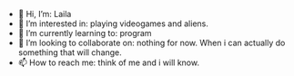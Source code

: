 - 👋 Hi, I’m: Laila
- 👀 I’m interested in: playing videogames and aliens. 
- 🌱 I’m currently learning to: program
- 💞️ I’m looking to collaborate on: nothing for now. When i can actually do something that will change. 
- 📫 How to reach me: think of me and i will know. 

<!---
Lailaismyname/Lailaismyname is a ✨ special ✨ repository because its `README.md` (this file) appears on your GitHub profile.
You can click the Preview link to take a look at your changes.
--->
